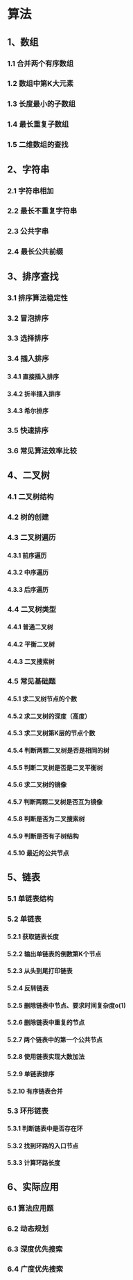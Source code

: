 # 算法

## 1、数组

### 1.1 合并两个有序数组

### 1.2 数组中第K大元素

### 1.3 长度最小的子数组

### 1.4 最长重复子数组

### 1.5 二维数组的查找

## 2、字符串

### 2.1 字符串相加

### 2.2 最长不重复字符串

### 2.3 公共字串

### 2.4 最长公共前缀

## 3、排序查找

### 3.1 排序算法稳定性

### 3.2 冒泡排序

### 3.3 选择排序

### 3.4 插入排序

#### 3.4.1 直接插入排序

#### 3.4.2 折半插入排序

#### 3.4.3 希尔排序

### 3.5 快速排序

### 3.6 常见算法效率比较

## 4、二叉树

### 4.1 二叉树结构

### 4.2 树的创建

### 4.3 二叉树遍历

#### 4.3.1 前序遍历

#### 4.3.2 中序遍历

#### 4.3.3 后序遍历

### 4.4 二叉树类型

#### 4.4.1 普通二叉树

#### 4.4.2 平衡二叉树

#### 4.4.3 二叉搜索树

### 4.5 常见基础题

#### 4.5.1 求二叉树节点的个数

#### 4.5.2 求二叉树的深度（高度）

#### 4.5.3 求二叉树第K层的节点个数

#### 4.5.4 判断两颗二叉树是否是相同的树

#### 4.5.5 判断二叉树是否是二叉平衡树

#### 4.5.6 求二叉树的镜像

#### 4.5.7 判断两颗二叉树是否互为镜像

#### 4.5.8 判断是否为二叉搜索树

#### 4.5.9 判断是否有子树结构

#### 4.5.10 最近的公共节点

## 5、链表

### 5.1 单链表结构

### 5.2 单链表

#### 5.2.1 获取链表长度

#### 5.2.2 输出单链表的倒数第K个节点

#### 5.2.3 从头到尾打印链表

#### 5.2.4 反转链表

#### 5.2.5 删除链表中节点、要求时间复杂度o(1)

#### 5.2.6 删除链表中重复的节点

#### 5.2.7 两个链表中的第一个公共节点

#### 5.2.8 使用链表实现大数加法

#### 5.2.9 单链表排序

#### 5.2.10 有序链表合并

### 5.3 环形链表

#### 5.3.1 判断链表中是否存在环

#### 5.3.2 找到环路的入口节点

#### 5.3.3 计算环路长度

## 6、实际应用

### 6.1 算法应用题

### 6.2 动态规划

### 6.3 深度优先搜索

### 6.4 广度优先搜索